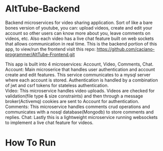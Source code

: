 # AltTube-Backend
Backend microservices for video sharing application. Sort of like a bare bones version of youtube, you can: upload videos, 
create and edit your account so other users can know more about you, leave comments on videos, etc. 
Also each video has a live chat feature built on web sockets that allows communication in real time.
This is the backend portion of this app, to view/run the frontend visit this repo: https://github.com/caciano-programmer/AltTube-Frontend.git

This app is built into 4 microservices: Account, Video, Comments, Chat.  
  Account: Main microserice that handles user authentication and account create and edit features. This service communicates to a mysql server 
  where each account is stored. Authentication is handled by a combination of jwt and csrf tokens for stateless authentication.  
  Video: This microservice handles video uploads. Videos are checked for validation(file type & size constraints) and then through a 
  message broker(Activemq) cookies are sent to Account for authentication.
  Comments: This microservice handles comments crud operations and communicates with a nosql database(Mongodb) to store comments and replies.
  Chat: Lastly this is a lightweight microservice running websockets to implement a live chat feature for videos.

# How To Run
  

